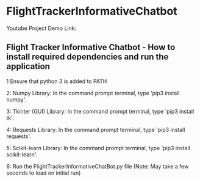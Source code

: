 # FlightTrackerInformativeChatbot

Youtube Project Demo Link:

Flight Tracker Informative Chatbot - How to install required dependencies and run the application
-------------------------------------------------------------------------

1 Ensure that python 3 is added to PATH


2: Numpy Library: In the command prompt terminal, type 'pip3 install numpy'.


3: Tkinter (GUI) Library: In the command prompt terminal, type 'pip3 install tk'.


4: Requests Library: In the command prompt terminal, type 'pip3 install requests'.


5: Scikit-learn Library: In the command prompt terminal, type 'pip3 install scikit-learn'.


6: Run the FlightTrackerInformativeChatBot.py file (Note: May take a few seconds to load on initial run)
